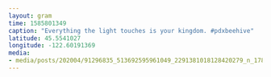 ```yaml
---
layout: gram
time: 1585801349
caption: "Everything the light touches is your kingdom. #pdxbeehive"
latitude: 45.5541027
longitude: -122.60191369
media:
- media/posts/202004/91296835_513692595961049_2291381018128420279_n_17866495696713574.jpg
---
```

